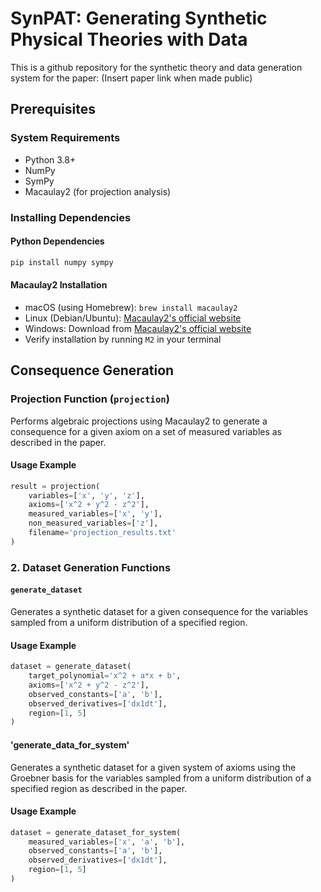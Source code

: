 # SynPAT: Generating Synthetic Physical Theories with Data

This is a github repository for the synthetic theory and data generation system for the paper: (Insert paper link when made public)

## Prerequisites

### System Requirements
- Python 3.8+
- NumPy
- SymPy
- Macaulay2 (for projection analysis)

### Installing Dependencies

#### Python Dependencies
```bash
pip install numpy sympy
```

#### Macaulay2 Installation

   - macOS (using Homebrew): `brew install macaulay2`
   - Linux (Debian/Ubuntu): [Macaulay2's official website](https://macaulay2.com/Downloads/)
   - Windows: Download from [Macaulay2's official website](https://macaulay2.com/Downloads/)
   - Verify installation by running `M2` in your terminal

## Consequence Generation

### Projection Function (`projection`)
Performs algebraic projections using Macaulay2 to generate a consequence for a given axiom on a set of measured variables as described in the paper.

#### Usage Example
```python
result = projection(
    variables=['x', 'y', 'z'],
    axioms=['x^2 + y^2 - z^2'],
    measured_variables=['x', 'y'],
    non_measured_variables=['z'],
    filename='projection_results.txt'
)
```

### 2. Dataset Generation Functions

#### `generate_dataset`
Generates a synthetic dataset for a given consequence for the variables sampled from a uniform distribution of a specified region. 

#### Usage Example
```python
dataset = generate_dataset(
    target_polynomial='x^2 + a*x + b',
    axioms=['x^2 + y^2 - z^2'],
    observed_constants=['a', 'b'],
    observed_derivatives=['dx1dt'],
    region=[1, 5]
)
```

#### 'generate_data_for_system' 
Generates a synthetic dataset for a given system of axioms using the Groebner basis for the variables sampled from a uniform distribution of a specified region as described in the paper. 

#### Usage Example
```python
dataset = generate_dataset_for_system(
    measured_variables=['x', 'a', 'b'],
    observed_constants=['a', 'b'],
    observed_derivatives=['dx1dt'],
    region=[1, 5]
)
```

